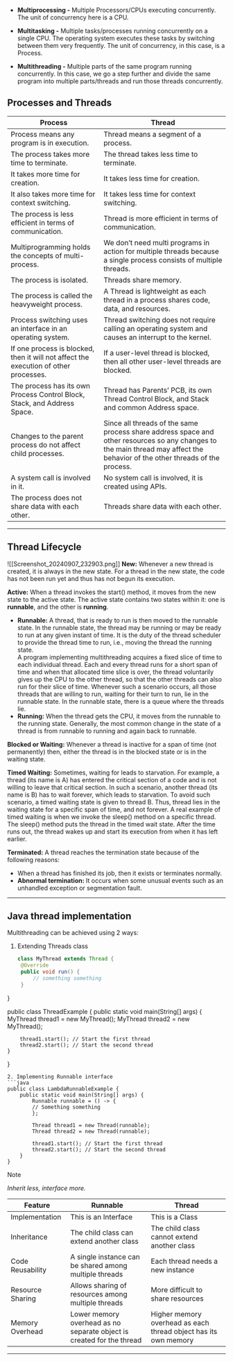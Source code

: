 - **Multiprocessing -** Multiple Processors/CPUs executing concurrently. The unit of concurrency here is a CPU.
    
- **Multitasking -** Multiple tasks/processes running concurrently on a single CPU. The operating system executes these tasks by switching between them very frequently. The unit of concurrency, in this case, is a Process.
    
- **Multithreading -** Multiple parts of the same program running concurrently. In this case, we go a step further and divide the same program into multiple parts/threads and run those threads concurrently.

## Processes and Threads

| Process                                                                              | Thread                                                                                                                                                                       |
| ------------------------------------------------------------------------------------ | ---------------------------------------------------------------------------------------------------------------------------------------------------------------------------- |
| Process means any program is in execution.                                           | Thread means a segment of a process.                                                                                                                                         |
| The process takes more time to terminate.                                            | The thread takes less time to terminate.                                                                                                                                     |
| It takes more time for creation.                                                     | It takes less time for creation.                                                                                                                                             |
| It also takes more time for context switching.                                       | It takes less time for context switching.                                                                                                                                    |
| The process is less efficient in terms of communication.                             | Thread is more efficient in terms of communication.                                                                                                                          |
| Multiprogramming holds the concepts of multi-process.                                | We don’t need multi programs in action for multiple threads because a single process consists of multiple threads.                                                           |
| The process is isolated.                                                             | Threads share memory.                                                                                                                                                        |
| The process is called the heavyweight process.                                       | A Thread is lightweight as each thread in a process shares code, data, and resources.                                                                                        |
| Process switching uses an interface in an operating system.                          | Thread switching does not require calling an operating system and causes an interrupt to the kernel.                                                                         |
| If one process is blocked, then it will not affect the execution of other processes. | If a user-level thread is blocked, then all other user-level threads are blocked.                                                                                            |
| The process has its own Process Control Block, Stack, and Address Space.             | Thread has Parents’ PCB, its own Thread Control Block, and Stack and common Address space.                                                                                   |
| Changes to the parent process do not affect child processes.                         | Since all threads of the same process share address space and other resources so any changes to the main thread may affect the behavior of the other threads of the process. |
| A system call is involved in it.                                                     | No system call is involved, it is created using APIs.                                                                                                                        |
| The process does not share data with each other.                                     | Threads share data with each other.                                                                                                                                          |

---

## Thread Lifecycle
![[Screenshot_20240907_232903.png]]
**New:** Whenever a new thread is created, it is always in the new state. For a thread in the new state, the code has not been run yet and thus has not begun its execution.

**Active:** When a thread invokes the start() method, it moves from the new state to the active state. The active state contains two states within it: one is **runnable**, and the other is **running**.

- **Runnable:** A thread, that is ready to run is then moved to the runnable state. In the runnable state, the thread may be running or may be ready to run at any given instant of time. It is the duty of the thread scheduler to provide the thread time to run, i.e., moving the thread the running state.  
    A program implementing multithreading acquires a fixed slice of time to each individual thread. Each and every thread runs for a short span of time and when that allocated time slice is over, the thread voluntarily gives up the CPU to the other thread, so that the other threads can also run for their slice of time. Whenever such a scenario occurs, all those threads that are willing to run, waiting for their turn to run, lie in the runnable state. In the runnable state, there is a queue where the threads lie.
- **Running:** When the thread gets the CPU, it moves from the runnable to the running state. Generally, the most common change in the state of a thread is from runnable to running and again back to runnable.

**Blocked or Waiting:** Whenever a thread is inactive for a span of time (not permanently) then, either the thread is in the blocked state or is in the waiting state.

**Timed Waiting:** Sometimes, waiting for leads to starvation. For example, a thread (its name is A) has entered the critical section of a code and is not willing to leave that critical section. In such a scenario, another thread (its name is B) has to wait forever, which leads to starvation. To avoid such scenario, a timed waiting state is given to thread B. Thus, thread lies in the waiting state for a specific span of time, and not forever. A real example of timed waiting is when we invoke the sleep() method on a specific thread. The sleep() method puts the thread in the timed wait state. After the time runs out, the thread wakes up and start its execution from when it has left earlier.

**Terminated:** A thread reaches the termination state because of the following reasons:

- When a thread has finished its job, then it exists or terminates normally.
- **Abnormal termination:** It occurs when some unusual events such as an unhandled exception or segmentation fault.

---
## Java thread implementation
Multithreading can be achieved using 2 ways: 
1. Extending Threads class
   ```java
   class MyThread extends Thread {
    @Override
    public void run() {
        // something something
    }
}

public class ThreadExample {
    public static void main(String[] args) {
        MyThread thread1 = new MyThread();
        MyThread thread2 = new MyThread();

        thread1.start(); // Start the first thread
        thread2.start(); // Start the second thread
    }
}
```
2. Implementing Runnable interface
```java
public class LambdaRunnableExample {
    public static void main(String[] args) {
        Runnable runnable = () -> {
        // Something something
        };

        Thread thread1 = new Thread(runnable);
        Thread thread2 = new Thread(runnable);

        thread1.start(); // Start the first thread
        thread2.start(); // Start the second thread
    }
}
```

> [!NOTE]
> _Inherit less, interface more._

| Feature          | Runnable                                                              | Thread                                                          |
| ---------------- | --------------------------------------------------------------------- | --------------------------------------------------------------- |
| Implementation   | This is an Interface                                                  | This is a Class                                                 |
| Inheritance      | The child class can extend another class                              | The child class cannot extend another class                     |
| Code Reusability | A single instance can be shared among multiple threads                | Each thread needs a new instance                                |
| Resource Sharing | Allows sharing of resources among multiple threads                    | More difficult to share resources                               |
| Memory Overhead  | Lower memory overhead as no separate object is created for the thread | Higher memory overhead as each thread object has its own memory |

---
